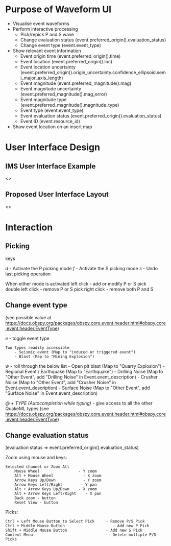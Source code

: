 # Purpose of Waveform UI

- Visualise event waveforms
- Perform interactive processing
    - Pick/repick P and S wave
    - Change evaluation status (event.preferred_origin().evaluation_status)
    - Change event type (event.event_type)
- Show relevant event information
    - Event origin time (event.preferred_origin().time)
    - Event location (event.preferred_origin().loc)
    - Event location uncertainty (event.preferred_origin().origin_uncertainty.confidence_ellipsoid.semi_major_axis_length)
    - Event magnitude (event.preferred_magnitude().mag)
    - Event magnitude uncertainty (event.preferred_magnitude().mag_error)
    - Event magnitude type (event.preferred_magnitude().magnitude_type)
    - Event type (event.event_type)
    - Event evaluation status (event.preferred_origin().evaluation_status)
    - Event ID (event.resource_id)
- Show event location on an insert map

# User Interface Design

## IMS User Interface Example

<<ADDING IMAGE OF USER INTERFACE>>

## Proposed User Interface Layout

<<ADDING IMAGE OF PROPOSED USER INTERFACE SKETCH>>

# Interaction

## Picking

keys

*d* - Activate the P picking mode
*f* - Activate the S picking mode
*s* - Undo last picking operation

When either mode is activated
left click - add or modify P or S pick  
double left click - remove P or S pick
right click - remove both P and S

## Change event type 

(see possible value at https://docs.obspy.org/packages/obspy.core.event.header.html#obspy.core.event.header.EventType)

*e* - toggle event type
    
    Two types readily accessible
        - Seismic event (Map to "induced or triggered event")
        - Blast (Map to "Mining Explosion")

*w* - roll through the below list
        - Open pit blast (Map to "Quarry Explosion")
        - Regional Event / Earthquake (Map to "Earthquake")
        - Drilling Noise (Map to "Other Event", add "Drilling Noise" in Event.event_description)
        - Crusher Noise (Map to "Other Event", add "Crusher Noise" in Event.event_description)
        - Surface Noise (Map to "Other Event", add "Surface Noise" in Event.event_description)
        
*@ + TYPE (Autocompletion while typing)* - give access to all the other QuakeML types
(see  https://docs.obspy.org/packages/obspy.core.event.header.html#obspy.core.event.header.EventType)

## Change evaluation status

(evaluation status => event.preferred_origin().evaluation_status)




Zoom using mouse and keys:
    
    Selected channel or Zoom All
        Mouse Wheel                 - Y zoom
        Alt + Mouse Wheel             - X zoom
        Arrow Keys Up/Down            - Y zoom
        Arrow Keys Left/Right        - Y pan
        Alt + Arrow Keys Up/Down    - X zoom
        Alt + Arrow Keys Left/Right    - X pan
        Back zoom - button
        Reset View - button

Picks:

    Ctrl + Left Mouse Button to Select Pick     - Remove P/S Pick
    Ctrl + Middle Mouse Button                     - Add new P Pick
    Shift + Middle Mouse Button                 - Add new S Pick
    Context Menu                                 - Delete multiple P/S Picks
